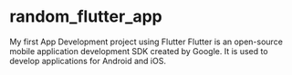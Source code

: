 # random_flutter_app
My first App Development project using Flutter
Flutter is an open-source mobile application development SDK created by Google. It is used to develop applications for Android and iOS.
